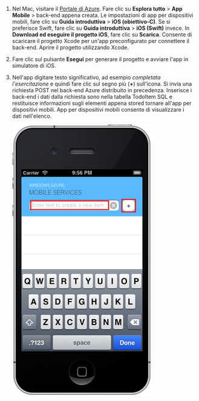 
1. Nel Mac, visitare il [Portale di Azure]. Fare clic su **Esplora tutto** > **App Mobile** > back-end appena creata. Le impostazioni di app per dispositivi mobili, fare clic su **Guida introduttiva** > **iOS (obiettivo-C)**. Se si preferisce Swift, fare clic su **Guida introduttiva** > **iOS (Swift)** invece. In **Download ed eseguire il progetto iOS**, fare clic su **Scarica**. Consente di scaricare il progetto Xcode per un'app preconfigurato per connettere il back-end. Aprire il progetto utilizzando Xcode.

2. Fare clic sul pulsante **Esegui** per generare il progetto e avviare l'app in simulatore di iOS.

3. Nell'app digitare testo significativo, ad esempio _completata l'esercitazione_ e quindi fare clic sul segno più (**+**) sull'icona. Si invia una richiesta POST nel back-end Azure distribuito in precedenza. Inserisce i back-end i dati dalla richiesta sono nella tabella TodoItem SQL e restituisce informazioni sugli elementi appena stored tornare all'app per dispositivi mobili. App per dispositivi mobili consente di visualizzare i dati nell'elenco. 

    ![](./media/app-service-mobile-ios-quickstart/mobile-quickstart-startup-ios.png)

[Portale di Azure]: https://portal.azure.com/
